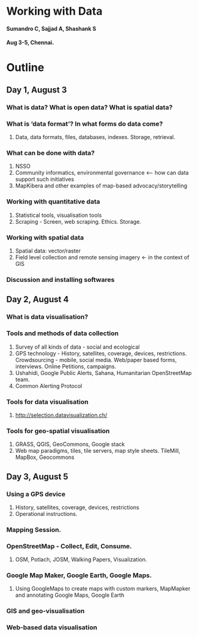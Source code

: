 Working with Data
=====================
#### Sumandro C, Sajjad A, Shashank S
#### Aug 3-5, Chennai.

Outline
============

Day 1, August 3
---------------
### What is data? What is open data? What is spatial data?

### What is ‘data format’? In what forms do data come?
1. Data, data formats, files, databases, indexes. Storage, retrieval. 

### What can be done with data?
1. NSSO
2. Community informatics, environmental governance <-- how can data support such initiatives
3. MapKibera and other examples of map-based advocacy/storytelling

### Working with quantitative data
1. Statistical tools, visualisation tools
2. Scraping - Screen, web scraping. Ethics. Storage.

### Working with spatial data
1. Spatial data: vector/raster
2. Field level collection and remote sensing imagery <- in the context of GIS

### Discussion and installing softwares

Day 2, August 4
----------------

### What is data visualisation?

### Tools and methods of data collection
1. Survey of all kinds of data - social and ecological
2. GPS technology - History, satellites, coverage, devices, restrictions. Crowdsourcing - mobile, social media. Web/paper based forms, interviews. Online Petitions, campaigns.
3. Ushahidi, Google Public Alerts, Sahana, Humanitarian OpenStreetMap team.
4. Common Alerting Protocol

### Tools for data visualisation
1. http://selection.datavisualization.ch/

### Tools for geo-spatial visualisation
1. GRASS, QGIS, GeoCommons, Google stack
2. Web map paradigms, tiles, tile servers, map style sheets. TileMill, MapBox, Geocommons

Day 3, August 5
----------------

### Using a GPS device
1. History, satellites, coverage, devices, restrictions
2. Operational instructions.

### Mapping Session.

### OpenStreetMap - Collect, Edit, Consume.
1. OSM, Potlach, JOSM, Walking Papers, Visualization.

### Google Map Maker, Google Earth, Google Maps.
1. Using GoogleMaps to create maps with custom markers, MapMapker and annotating Google Maps, Google Earth 

### GIS and geo-visualisation

### Web-based data visualisation